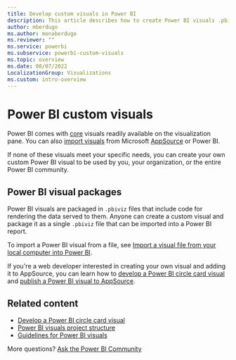 ```yaml
---
title: Develop custom visuals in Power BI
description: This article describes how to create Power BI visuals .pbiviz files.
author: mberdugo
ms.author: monaberdugo
ms.reviewer: ""
ms.service: powerbi
ms.subservice: powerbi-custom-visuals
ms.topic: overview
ms.date: 08/07/2022
LocalizationGroup: Visualizations
ms.custom: intro-overview
---
```


# Power BI custom visuals

Power BI comes with [core](power-bi-custom-visuals.md#core-power-bi-visuals) visuals readily available on the visualization pane. You can also [import visuals](power-bi-custom-visuals.md#appsource-power-bi-visuals) from Microsoft [AppSource](https://appsource.microsoft.com/marketplace/apps?page=1&product=power-bi-visuals&exp=ubp8) or Power BI.

If none of these visuals meet your specific needs, you can create your own custom Power BI visual to be used by you, your organization, or the entire Power BI community.

## Power BI visual packages

Power BI visuals are packaged in `.pbiviz` files that include code for rendering the data served to them. Anyone can create a custom visual and package it as a single `.pbiviz` file that can be imported into a Power BI report.

To import a Power BI visual from a file, see [Import a visual file from your local computer into Power BI](import-visual.md#import-a-visual-file-from-your-local-computer-into-power-bi).

If you're a web developer interested in creating your own visual and adding it to AppSource, you can learn how to [develop a Power BI circle card visual](develop-circle-card.md) and [publish a Power BI visual to AppSource](office-store.md).

## Related content

* [Develop a Power BI circle card visual](develop-circle-card.md)
* [Power BI visuals project structure](visual-project-structure.md)
* [Guidelines for Power BI visuals](guidelines-powerbi-visuals.md)

More questions? [Ask the Power BI Community](https://community.powerbi.com/t5/Custom-Visuals-Development/bd-p/CustomVisualsDevelopmentDiscussion)
